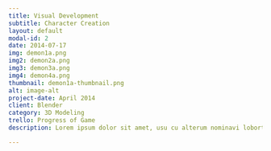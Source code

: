 ```yaml
---
title: Visual Development
subtitle: Character Creation
layout: default
modal-id: 2
date: 2014-07-17
img: demon1a.png
img2: demon2a.png
img3: demon3a.png
img4: demon4a.png
thumbnail: demon1a-thumbnail.png
alt: image-alt
project-date: April 2014
client: Blender
category: 3D Modeling
trello: Progress of Game
description: Lorem ipsum dolor sit amet, usu cu alterum nominavi lobortis. At duo novum diceret. Tantas apeirian vix et, usu sanctus postulant inciderint ut, populo diceret necessitatibus in vim. Cu eum dicam feugiat noluisse.

---
```

